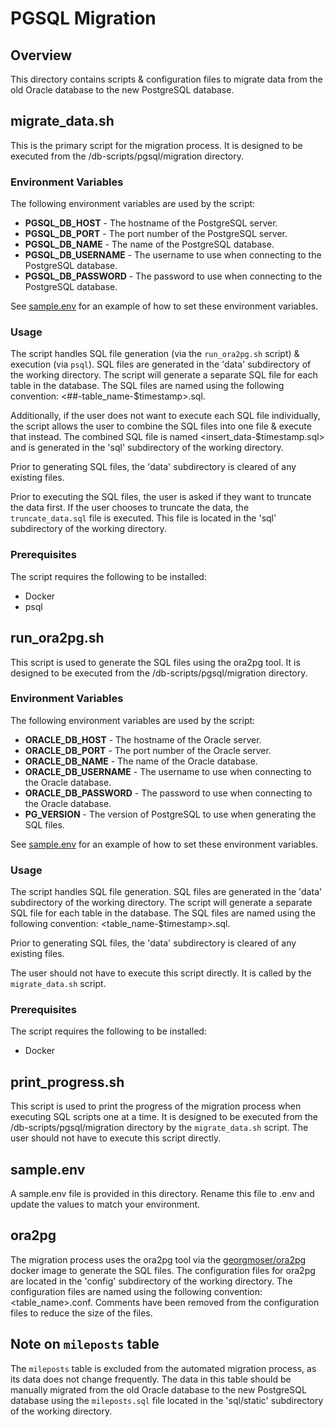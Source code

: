 # PGSQL Migration
## Overview
This directory contains scripts & configuration files to migrate data from the old Oracle database to the new PostgreSQL database.

## migrate_data.sh
This is the primary script for the migration process. It is designed to be executed from the /db-scripts/pgsql/migration directory.

### Environment Variables
The following environment variables are used by the script:
* **PGSQL_DB_HOST** - The hostname of the PostgreSQL server.
* **PGSQL_DB_PORT** - The port number of the PostgreSQL server.
* **PGSQL_DB_NAME** - The name of the PostgreSQL database.
* **PGSQL_DB_USERNAME** - The username to use when connecting to the PostgreSQL database.
* **PGSQL_DB_PASSWORD** - The password to use when connecting to the PostgreSQL database.

See [sample.env](#sample.env) for an example of how to set these environment variables.

### Usage
The script handles SQL file generation (via the `run_ora2pg.sh` script) & execution (via `psql`). SQL files are generated in the 'data' subdirectory of the working directory. The script will generate a separate SQL file for each table in the database. The SQL files are named using the following convention: <##-table_name-$timestamp>.sql.

Additionally, if the user does not want to execute each SQL file individually, the script allows the user to combine the SQL files into one file & execute that instead. The combined SQL file is named <insert_data-$timestamp.sql> and is generated in the 'sql' subdirectory of the working directory.

Prior to generating SQL files, the 'data' subdirectory is cleared of any existing files.

Prior to executing the SQL files, the user is asked if they want to truncate the data first. If the user chooses to truncate the data, the `truncate_data.sql` file is executed. This file is located in the 'sql' subdirectory of the working directory.

### Prerequisites
The script requires the following to be installed:
* Docker
* psql

## run_ora2pg.sh
This script is used to generate the SQL files using the ora2pg tool. It is designed to be executed from the /db-scripts/pgsql/migration directory.

### Environment Variables
The following environment variables are used by the script:
* **ORACLE_DB_HOST** - The hostname of the Oracle server.
* **ORACLE_DB_PORT** - The port number of the Oracle server.
* **ORACLE_DB_NAME** - The name of the Oracle database.
* **ORACLE_DB_USERNAME** - The username to use when connecting to the Oracle database.
* **ORACLE_DB_PASSWORD** - The password to use when connecting to the Oracle database.
* **PG_VERSION** - The version of PostgreSQL to use when generating the SQL files.

See [sample.env](#sample.env) for an example of how to set these environment variables.

### Usage
The script handles SQL file generation. SQL files are generated in the 'data' subdirectory of the working directory. The script will generate a separate SQL file for each table in the database. The SQL files are named using the following convention: <table_name-$timestamp>.sql.

Prior to generating SQL files, the 'data' subdirectory is cleared of any existing files.

The user should not have to execute this script directly. It is called by the `migrate_data.sh` script.

### Prerequisites
The script requires the following to be installed:
* Docker

## print_progress.sh
This script is used to print the progress of the migration process when executing SQL scripts one at a time. It is designed to be executed from the /db-scripts/pgsql/migration directory by the `migrate_data.sh` script. The user should not have to execute this script directly.

## sample.env
A sample.env file is provided in this directory. Rename this file to .env and update the values to match your environment.

## ora2pg
The migration process uses the ora2pg tool via the [georgmoser/ora2pg](https://hub.docker.com/r/georgmoser/ora2pg) docker image to generate the SQL files. The configuration files for ora2pg are located in the 'config' subdirectory of the working directory. The configuration files are named using the following convention: <table_name>.conf. Comments have been removed from the configuration files to reduce the size of the files.

## Note on `mileposts` table
The `mileposts` table is excluded from the automated migration process, as its data does not change frequently. The data in this table should be manually migrated from the old Oracle database to the new PostgreSQL database using the `mileposts.sql` file located in the 'sql/static' subdirectory of the working directory.